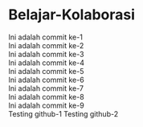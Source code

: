 # Belajar-Kolaborasi
Ini adalah commit ke-1<br>
Ini adalah commit ke-2<br>
Ini adalah commit ke-3<br>
Ini adalah commit ke-4<br>
Ini adalah commit ke-5<br>
Ini adalah commit ke-6<br>
Ini adalah commit ke-7<br>
Ini adalah commit ke-8<br>
Ini adalah commit ke-9<br>
Testing github-1
Testing github-2